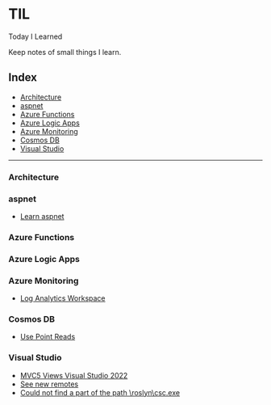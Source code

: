 # TIL
Today I Learned

Keep notes of small things I learn.

## Index
* [Architecture](#architecture)
* [aspnet](#aspnet)
* [Azure Functions](#azure-functions)
* [Azure Logic Apps](#azure-logic-apps)
* [Azure Monitoring](#azure-monitoring)
* [Cosmos DB](#cosmos-db)
* [Visual Studio](#visual-studio)

---

### Architecture

### aspnet
- [Learn aspnet](aspnet/learn-aspnet.md)

### Azure Functions

### Azure Logic Apps

### Azure Monitoring
- [Log Analytics Workspace](azure-monitoring/log-analytics-workspace.md)

### Cosmos DB
- [Use Point Reads](cosmos-db/point-reads.md)

### Visual Studio
- [MVC5 Views Visual Studio 2022](visual-studio/razor-views-mvc5.md)
- [See new remotes](visual-studio/see-new-remotes.md)
- [Could not find a part of the path \roslyn\csc.exe](visual-studio/csc-exe.md)



